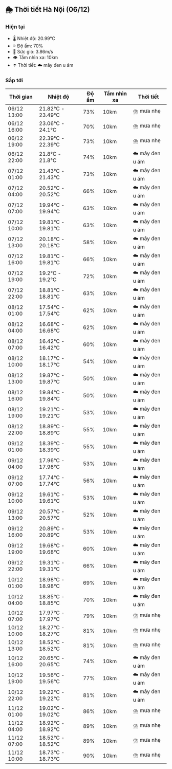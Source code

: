 ## 🌦️ Thời tiết Hà Nội (06/12)

### Hiện tại

- 🌡️ Nhiệt độ: 20.99℃
- 💦 Độ ẩm: 70%
- 💨 Sức gió: 3.86m/s
- 👁️ Tầm nhìn xa: 10km
- ☂️ Thời tiết: ☁️ mây đen u ám

### Sắp tới

| Thời gian | Nhiệt độ | Độ ẩm | Tầm nhìn xa | Thời tiết |
| --- | --- | --- | --- | --- |
| 06/12 13:00 | 21.82℃ - 23.49℃ | 73% | 10km | ⛈️ mưa nhẹ |
| 06/12 16:00 | 23.06℃ - 24.1℃ | 70% | 10km | ⛈️ mưa nhẹ |
| 06/12 19:00 | 22.39℃ - 22.39℃ | 73% | 10km | ⛈️ mưa nhẹ |
| 06/12 22:00 | 21.8℃ - 21.8℃ | 74% | 10km | ☁️ mây đen u ám |
| 07/12 01:00 | 21.43℃ - 21.43℃ | 73% | 10km | ☁️ mây đen u ám |
| 07/12 04:00 | 20.52℃ - 20.52℃ | 66% | 10km | ☁️ mây đen u ám |
| 07/12 07:00 | 19.94℃ - 19.94℃ | 63% | 10km | ☁️ mây đen u ám |
| 07/12 10:00 | 19.81℃ - 19.81℃ | 63% | 10km | ☁️ mây đen u ám |
| 07/12 13:00 | 20.18℃ - 20.18℃ | 58% | 10km | ☁️ mây đen u ám |
| 07/12 16:00 | 19.81℃ - 19.81℃ | 66% | 10km | ☁️ mây đen u ám |
| 07/12 19:00 | 19.2℃ - 19.2℃ | 72% | 10km | ☁️ mây đen u ám |
| 07/12 22:00 | 18.81℃ - 18.81℃ | 63% | 10km | ☁️ mây đen u ám |
| 08/12 01:00 | 17.54℃ - 17.54℃ | 62% | 10km | ☁️ mây đen u ám |
| 08/12 04:00 | 16.68℃ - 16.68℃ | 62% | 10km | ☁️ mây đen u ám |
| 08/12 07:00 | 16.42℃ - 16.42℃ | 60% | 10km | ☁️ mây đen u ám |
| 08/12 10:00 | 18.17℃ - 18.17℃ | 54% | 10km | ☁️ mây đen u ám |
| 08/12 13:00 | 19.87℃ - 19.87℃ | 50% | 10km | ☁️ mây đen u ám |
| 08/12 16:00 | 19.84℃ - 19.84℃ | 50% | 10km | ☁️ mây đen u ám |
| 08/12 19:00 | 19.21℃ - 19.21℃ | 53% | 10km | ☁️ mây đen u ám |
| 08/12 22:00 | 18.89℃ - 18.89℃ | 55% | 10km | ☁️ mây đen u ám |
| 09/12 01:00 | 18.39℃ - 18.39℃ | 55% | 10km | ☁️ mây đen u ám |
| 09/12 04:00 | 17.96℃ - 17.96℃ | 53% | 10km | ☁️ mây đen u ám |
| 09/12 07:00 | 17.74℃ - 17.74℃ | 56% | 10km | ☁️ mây đen u ám |
| 09/12 10:00 | 19.61℃ - 19.61℃ | 53% | 10km | ☁️ mây đen u ám |
| 09/12 13:00 | 20.57℃ - 20.57℃ | 52% | 10km | ☁️ mây đen u ám |
| 09/12 16:00 | 20.89℃ - 20.89℃ | 53% | 10km | ☁️ mây đen u ám |
| 09/12 19:00 | 19.68℃ - 19.68℃ | 60% | 10km | ☁️ mây đen u ám |
| 09/12 22:00 | 19.31℃ - 19.31℃ | 66% | 10km | ☁️ mây đen u ám |
| 10/12 01:00 | 18.98℃ - 18.98℃ | 69% | 10km | ☁️ mây đen u ám |
| 10/12 04:00 | 18.85℃ - 18.85℃ | 70% | 10km | ☁️ mây đen u ám |
| 10/12 07:00 | 17.97℃ - 17.97℃ | 79% | 10km | ⛈️ mưa nhẹ |
| 10/12 10:00 | 18.27℃ - 18.27℃ | 81% | 10km | ⛈️ mưa nhẹ |
| 10/12 13:00 | 18.52℃ - 18.52℃ | 81% | 10km | ⛈️ mưa nhẹ |
| 10/12 16:00 | 20.65℃ - 20.65℃ | 74% | 10km | ☁️ mây đen u ám |
| 10/12 19:00 | 19.56℃ - 19.56℃ | 77% | 10km | ☁️ mây đen u ám |
| 10/12 22:00 | 19.22℃ - 19.22℃ | 81% | 10km | ☁️ mây đen u ám |
| 11/12 01:00 | 19.02℃ - 19.02℃ | 86% | 10km | ⛈️ mưa nhẹ |
| 11/12 04:00 | 18.92℃ - 18.92℃ | 89% | 10km | ⛈️ mưa nhẹ |
| 11/12 07:00 | 18.52℃ - 18.52℃ | 89% | 10km | ⛈️ mưa nhẹ |
| 11/12 10:00 | 18.73℃ - 18.73℃ | 90% | 10km | ⛈️ mưa nhẹ |
